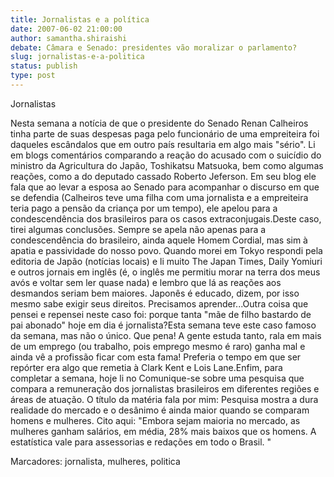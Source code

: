 ```yaml
---
title: Jornalistas e a política
date: 2007-06-02 21:00:00
author: samantha.shiraishi
debate: Câmara e Senado: presidentes vão moralizar o parlamento?
slug: jornalistas-e-a-politica
status: publish 
type: post
---
```


Jornalistas   

  

Nesta semana a notícia de que o presidente do Senado Renan Calheiros tinha parte de suas despesas paga pelo funcionário de uma empreiteira foi daqueles escândalos que em outro país resultaria em algo mais "sério". Li em blogs comentários comparando a reação do acusado com o suicídio do ministro da Agricultura do Japão, Toshikatsu Matsuoka, bem como algumas reações, como a do deputado cassado Roberto Jeferson. Em seu blog ele fala que ao levar a esposa ao Senado para acompanhar o discurso em que se defendia (Calheiros teve uma filha com uma jornalista e a empreiteira teria pago a pensão da criança por um tempo), ele apelou para a condescendência dos brasileiros para os casos extraconjugais.Deste caso, tirei algumas conclusões. Sempre se apela não apenas para a condescendência do brasileiro, ainda aquele Homem Cordial, mas sim à apatia e passividade do nosso povo. Quando morei em Tokyo respondi pela editoria de Japão (notícias locais) e li muito The Japan Times, Daily Yomiuri e outros jornais em inglês (é, o inglês me permitiu morar na terra dos meus avós e voltar sem ler quase nada) e lembro que lá as reações aos desmandos seriam bem maiores. Japonês é educado, dizem, por isso mesmo sabe exigir seus direitos. Precisamos aprender...Outra coisa que pensei e repensei neste caso foi: porque tanta "mãe de filho bastardo de pai abonado" hoje em dia é jornalista?Esta semana teve este caso famoso da semana, mas não o único. Que pena! A gente estuda tanto, rala em mais de um emprego (ou trabalho, pois emprego mesmo é raro) ganha mal e ainda vê a profissão ficar com esta fama! Preferia o tempo em que ser repórter era algo que remetia à Clark Kent e Lois Lane.Enfim, para completar a semana, hoje li no Comunique-se sobre uma pesquisa que compara a remuneração dos jornalistas brasileiros em diferentes regiões e áreas de atuação. O título da matéria fala por mim: Pesquisa mostra a dura realidade do mercado e o desânimo é ainda maior quando se comparam homens e mulheres. Cito aqui: "Embora sejam maioria no mercado, as mulheres ganham salários, em média, 28% mais baixos que os homens. A estatística vale para assessorias e redações em todo o Brasil. "  

Marcadores: jornalista, mulheres, politica
